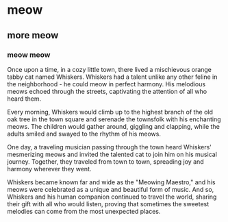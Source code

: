 # meow

## more meow

### meow meow


Once upon a time, in a cozy little town, there lived a mischievous orange tabby cat named Whiskers. Whiskers had a talent unlike any other feline in the neighborhood - he could meow in perfect harmony. His melodious meows echoed through the streets, captivating the attention of all who heard them.

Every morning, Whiskers would climb up to the highest branch of the old oak tree in the town square and serenade the townsfolk with his enchanting meows. The children would gather around, giggling and clapping, while the adults smiled and swayed to the rhythm of his meows.

One day, a traveling musician passing through the town heard Whiskers' mesmerizing meows and invited the talented cat to join him on his musical journey. Together, they traveled from town to town, spreading joy and harmony wherever they went.

Whiskers became known far and wide as the "Meowing Maestro," and his meows were celebrated as a unique and beautiful form of music. And so, Whiskers and his human companion continued to travel the world, sharing their gift with all who would listen, proving that sometimes the sweetest melodies can come from the most unexpected places.


